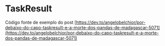 # TaskResult

Código fonte de exemplo do post [https://dev.to/angelobelchior/por-debaixo-do-capo-taskresult-e-a-morte-dos-pandas-de-madagascar-5071](https://dev.to/angelobelchior/por-debaixo-do-capo-taskresult-e-a-morte-dos-pandas-de-madagascar-5071)
